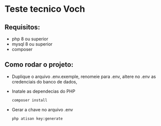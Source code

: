 # Teste tecnico Voch

## Requisitos:

- php 8 ou superior
- mysql 8 ou superior
- composer

## Como rodar o projeto:

- Duplique o arquivo .env.exemple, renomeie para .env, altere no .env as credenciais do banco de dados,

- Inatale as dependecias do PHP 
    ```bash
    composer install
    ```

- Gerar a chave no arquivo .env 
    ```bash
    php atisan key:generate
    ```


